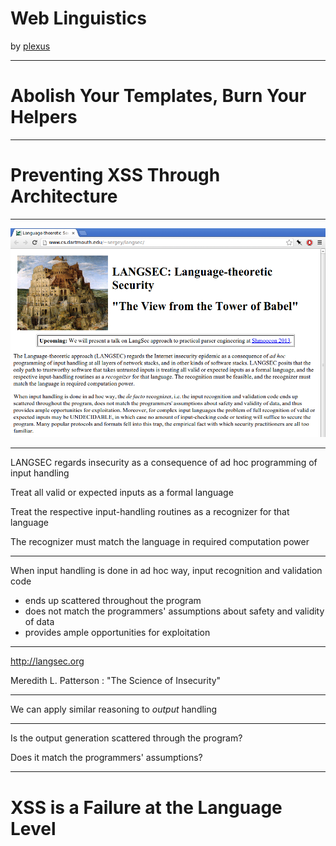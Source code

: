 # Web Linguistics

by [plexus](https://github.com/plexus)

---

# Abolish Your Templates, Burn Your Helpers

---

# Preventing XSS Through Architecture

---

![Screenshot of the Langsec website (langsec.org)](images/langsec_website.png)

---

LANGSEC regards insecurity as a consequence of ad hoc programming of input handling

Treat all valid or expected inputs as a formal language

Treat the respective input-handling routines as a recognizer for that language

The recognizer must match the language in required computation power

---

When input handling is done in ad hoc way, input recognition and validation code

* ends up scattered throughout the program
* does not match the programmers' assumptions about safety and validity of data
* provides ample opportunities for exploitation

---

http://langsec.org

Meredith L. Patterson : "The Science of Insecurity"

---

We can apply similar reasoning to *output* handling

---

Is the output generation scattered through the program?

Does it match the programmers' assumptions?

---

# XSS is a Failure at the Language Level
